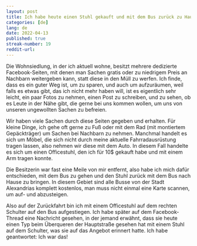 ```yaml
---
layout: post
title: Ich habe heute einen Stuhl gekauft und mit dem Bus zurück zu Hause gebracht 
categories: [de]
lang: de
date: 2022-04-13
published: true
streak-number: 19
reddit-url:
---
```

Die Wohnsiedlung, in der ich aktuell wohne, besitzt mehrere dedizierte Facebook-Seiten, mit denen man Sachen gratis oder zu niedrigem Preis an Nachbarn weitergeben kann, statt diese in den Müll zu werfen. Ich finde, dass es ein guter Weg ist, um zu sparen, und auch um aufzuräumen, weil falls es etwas gibt, das ich nicht mehr haben will, ist es eigentlich sehr leicht, ein paar Fotos zu nehmen, einen Post zu schreiben, und zu sehen, ob es Leute in der Nähe gibt, die gerne bei uns kommen wollen, um uns von unseren ungewollten Sachen zu befreien.

Wir haben viele Sachen durch diese Seiten gegeben und erhalten. Für kleine Dinge, ich gehe oft gerne zu Fuß oder mit dem Rad (mit montiertem Gepäckträger) um Sachen bei Nachbarn zu nehmen. Manchmal handelt es sich um Möbel, die sich nicht durch meine aktuelle Fahrradausrüstung tragen lassen, also nehmen wir diese mit dem Auto. In diesem Fall handelte es sich um einen Officestuhl, den ich für 10$ gekauft habe und mit einem Arm tragen konnte.

Die Besitzerin war fast eine Meile von mir entfernt, also habe ich mich dafür entschieden, mit dem Bus zu gehen und den Stuhl zurück mit dem Bus nach Hause zu bringen. In diesem Gebiet sind alle Busse von der Stadt Alexandrias komplett kostenlos, man muss nicht einmal eine Karte scannen, um auf- und abzusteigen.

Also auf der Zurückfahrt bin ich mit einem Officestuhl auf dem rechten Schulter auf den Bus aufgestiegen. Ich habe später auf dem Facebook-Thread eine Nachricht gesehen, in der jemand erwähnt, dass sie heute einen Typ beim Überqueren der Hauptstraße gesehen hat mit einem Stuhl auf dem Schulter, was sie auf das Angebot erinnert hatte. Ich habe geantwortet: Ich war das!
